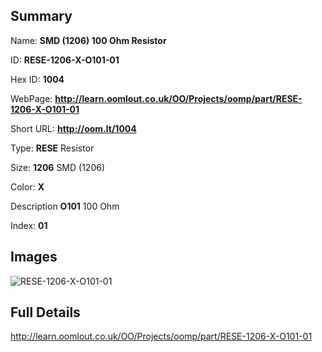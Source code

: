 

## Summary
 
Name: __SMD (1206) 100 Ohm Resistor__

ID: __RESE-1206-X-O101-01__

Hex ID: __1004__

WebPage: __http://learn.oomlout.co.uk/OO/Projects/oomp/part/RESE-1206-X-O101-01__

Short URL: __http://oom.lt/1004__


Type: __RESE__ Resistor 

Size: __1206__ SMD (1206) 

Color: __X__  

Description __O101__ 100 Ohm 

Index: __01__


## Images
![RESE-1206-X-O101-01](http://oomlout.com/oomp-gen/parts/RESE-1206-X-O101-01/RESE-1206-X-O101-01_420.jpg)



## Full Details

 http://learn.oomlout.co.uk/OO/Projects/oomp/part/RESE-1206-X-O101-01














